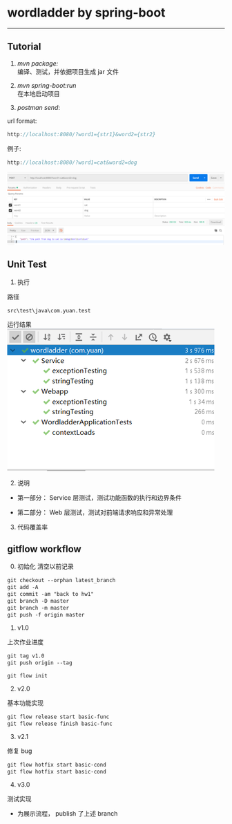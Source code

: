 # wordladder by spring-boot

---

## Tutorial

1. _mvn package:_<br>
   编译、测试，并依据项目生成 jar 文件

2. _mvn spring-boot:run_<br>
   在本地启动项目

3. _postman send_:<br>

url format:

```js
http://localhost:8080/?word1={str1}&word2={str2}
```

例子:

```js
http://localhost:8080/?word1=cat&word2=dog
```

![](img/run.png)

## Unit Test

1. 执行

路径

```
src\test\java\com.yuan.test
```

运行结果
![](img/test.png)

2. 说明

- 第一部分： Service 层测试，测试功能函数的执行和边界条件

- 第二部分： Web 层测试，测试对前端请求响应和异常处理

3. 代码覆盖率

## gitflow workflow

0. 初始化
   清空以前记录

```
git checkout --orphan latest_branch
git add -A
git commit -am "back to hw1"
git branch -D master
git branch -m master
git push -f origin master
```

1. v1.0

上次作业进度

```
git tag v1.0
git push origin --tag
```

```
git flow init
```

2. v2.0

基本功能实现

```
git flow release start basic-func
git flow release finish basic-func
```

3. v2.1

修复 bug

```
git flow hotfix start basic-cond
git flow hotfix start basic-cond
```

4. v3.0

测试实现

- 为展示流程， publish 了上述 branch
